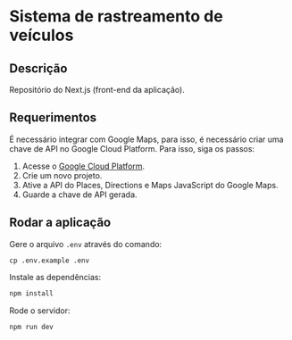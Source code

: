 # Sistema de rastreamento de veículos

## Descrição

Repositório do Next.js (front-end da aplicação).

## Requerimentos

É necessário integrar com Google Maps, para isso, é necessário criar uma chave de API no Google Cloud Platform. Para isso, siga os passos:

1. Acesse o [Google Cloud Platform](https://cloud.google.com/).
2. Crie um novo projeto.
3. Ative a API do Places, Directions e Maps JavaScript do Google Maps.
4. Guarde a chave de API gerada.

## Rodar a aplicação

Gere o arquivo `.env` através do comando:

```
cp .env.example .env
```

Instale as dependências:

```bash
npm install
```

Rode o servidor:

```bash
npm run dev
```



